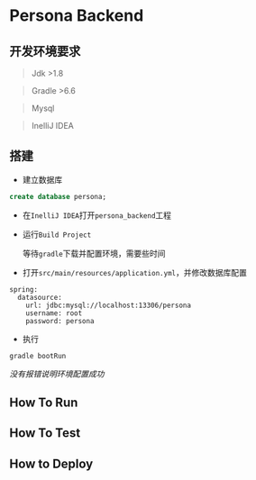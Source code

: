 # Persona Backend

## 开发环境要求

> Jdk >1.8

> Gradle >6.6

> Mysql 

> InelliJ IDEA

## 搭建

- 建立数据库

```sql
create database persona;
```

- 在`InelliJ IDEA`打开`persona_backend`工程

- 运行`Build Project`

    等待`gradle`下载并配置环境，需要些时间

- 打开`src/main/resources/application.yml`，并修改数据库配置

```
spring:
  datasource:
    url: jdbc:mysql://localhost:13306/persona
    username: root
    password: persona
```

- 执行
```
gradle bootRun
```
    
*没有报错说明环境配置成功*
    



## How To Run

## How To Test

## How to Deploy
